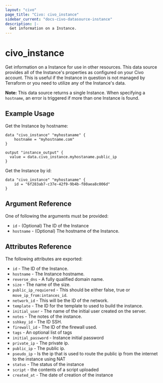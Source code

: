 ```yaml
---
layout: "civo"
page_title: "Civo: civo_instance"
sidebar_current: "docs-civo-datasource-instance"
description: |-
  Get information on a Instance.
---
```


# civo_instance

Get information on a Instance for use in other resources. This data source provides
all of the Instance's properties as configured on your Civo account. This
is useful if the Instance in question is not managed by Terraform or you need to
utilize any of the Instance's data.

**Note:** This data source returns a single Instance. When specifying a `hostname`, an
error is triggered if more than one Instance is found.

## Example Usage

Get the Instance by hostname:

```hcl
data "civo_instance" "myhostaname" {
    hostname = "myhostname.com"
}

output "instance_output" {
  value = data.civo_instance.myhostaname.public_ip
}
```

Get the Instance by id:

```hcl
data "civo_instance" "myhostaname" {
    id = "6f283ab7-c37e-42f9-9b4b-f80aea8c006d"
}
```
## Argument Reference

One of following the arguments must be provided:

* `id` - (Optional) The ID of the Instance
* `hostname` - (Optional) The hostname of the Instance.

## Attributes Reference

The following attributes are exported:

* `id` - The ID of the Instance.
* `hostname` - The Instance hostname.
* `reverse_dns` - A fully qualified domain name.
* `size` - The name of the size.
* `public_ip_requiered` - This should be either false, true or `move_ip_from:intances_id`.
* `network_id` - This will be the ID of the network.
* `template` - The ID for the template to used to build the instance.
* `initial_user` - The name of the initial user created on the server.
* `notes` - The notes of the instance.
* `sshkey_id` - The ID SSH.
* `firewall_id` - The ID of the firewall used.
* `tags` - An optional list of tags
* `initial_password` - Instance initial password
* `private_ip` - The private ip.
* `public_ip` - The public ip.
* `pseudo_ip` - Is the ip that is used to route the public ip from the internet to the instance using NAT 
* `status` - The status of the instance
* `script` - the contents of a script uploaded
* `created_at` - The date of creation of the instance